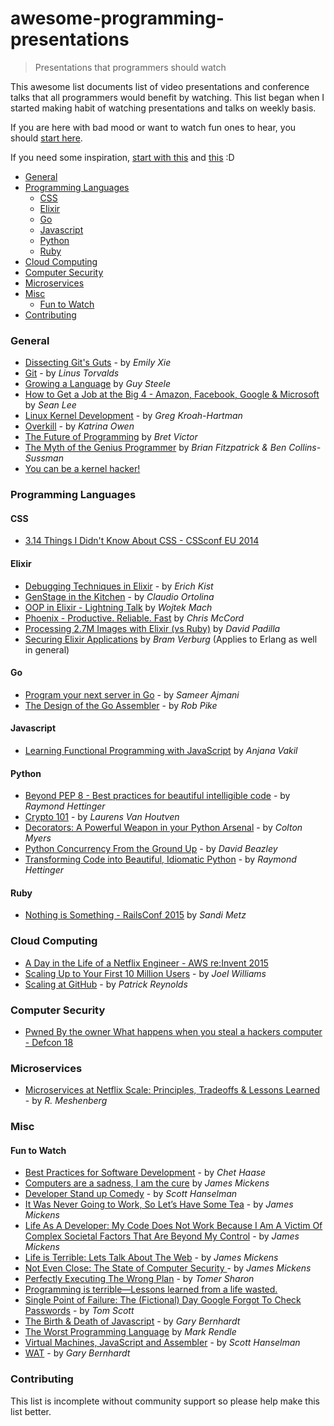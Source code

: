 # awesome-programming-presentations

> Presentations that programmers should watch

This awesome list documents list of video presentations and conference talks that all programmers would benefit by watching. This list began when I started making habit of watching presentations and talks on weekly basis.

If you are here with bad mood or want to watch fun ones to hear, you should [start here](#fun-to-watch).

If you need some inspiration, [start with this](https://www.youtube.com/watch?v=oioj24KQRvM) and [this](https://soundcloud.com/smixx/smixx-developers-feat-steve) :D

- [General](#general)
- [Programming Languages](#programming-languages)
  - [CSS](#css)
  - [Elixir](#elixir)
  - [Go](#go)
  - [Javascript](#javascript)
  - [Python](#python)
  - [Ruby](#ruby)
- [Cloud Computing](#cloud-computing)
- [Computer Security](#computer-security)
- [Microservices](#microservices)
- [Misc](#misc)
  - [Fun to Watch](#fun-to-watch)
- [Contributing](#contributing)

### General

- [Dissecting Git's Guts](https://www.youtube.com/watch?v=Y2Msq90ZknI) - by _Emily Xie_
- [Git](https://www.youtube.com/watch?v=idLyobOhtO4) - by _Linus Torvalds_
- [Growing a Language](https://www.youtube.com/watch?v=_ahvzDzKdB0) by _Guy Steele_
- [How to Get a Job at the Big 4 - Amazon, Facebook, Google & Microsoft](https://www.youtube.com/watch?v=YJZCUhxNCv8) by _Sean Lee_
- [Linux Kernel Development](https://www.youtube.com/watch?v=vyenmLqJQjs) - by _Greg Kroah-Hartman_
- [Overkill](https://www.youtube.com/watch?v=GWEEPt8VvmU) - by _Katrina Owen_
- [The Future of Programming](https://vimeo.com/71278954) by _Bret Victor_
- [The Myth of the Genius Programmer](https://www.youtube.com/watch?v=0SARbwvhupQ) by _Brian Fitzpatrick & Ben Collins-Sussman_
- [You can be a kernel hacker!](https://www.youtube.com/watch?v=0IQlpFWTFbM)

### Programming Languages

#### CSS

- [3.14 Things I Didn't Know About CSS - CSSconf EU 2014](https://www.youtube.com/watch?v=WjP7TEKB7Uo)

#### Elixir

- [Debugging Techniques in Elixir](https://www.youtube.com/watch?v=pj6zAgvVt5w) - by _Erich Kist_
- [GenStage in the Kitchen](https://www.youtube.com/watch?v=M78r_PDlw2c) - by _Claudio Ortolina_
- [OOP in Elixir - Lightning Talk](https://www.youtube.com/watch?v=5EtV2JUU0Z4) by _Wojtek Mach_
- [Phoenix - Productive. Reliable. Fast](https://www.youtube.com/watch?v=STO-uN0xHDQ) by _Chris McCord_
- [Processing 2.7M Images with Elixir (vs Ruby)](https://www.youtube.com/watch?v=xoNRtWl4fZU) by _David Padilla_
- [Securing Elixir Applications](https://www.youtube.com/watch?v=r0DuAse9tK8) by _Bram Verburg_ (Applies to Erlang as well in general)

#### Go

- [Program your next server in Go](https://www.youtube.com/watch?v=5bYO60-qYOI) - by _Sameer Ajmani_
- [The Design of the Go Assembler](https://www.youtube.com/watch?v=KINIAgRpkDA) - by _Rob Pike_

#### Javascript

- [Learning Functional Programming with JavaScript](https://www.youtube.com/watch?v=e-5obm1G_FY) by _Anjana Vakil_

#### Python

- [Beyond PEP 8 - Best practices for beautiful intelligible code](https://www.youtube.com/watch?v=wf-BqAjZb8M) - by _Raymond Hettinger_
- [Crypto 101](https://www.youtube.com/watch?v=3rmCGsCYJF8) - by _Laurens Van Houtven_
- [Decorators: A Powerful Weapon in your Python Arsenal](https://www.youtube.com/watch?v=9oyr0mocZTg) - by _Colton Myers_
- [Python Concurrency From the Ground Up](https://www.youtube.com/watch?v=MCs5OvhV9S4) - by _David Beazley_
- [Transforming Code into Beautiful, Idiomatic Python](https://www.youtube.com/watch?v=OSGv2VnC0go) - by _Raymond Hettinger_

#### Ruby

- [Nothing is Something - RailsConf 2015](https://www.youtube.com/watch?v=OMPfEXIlTVE) by _Sandi Metz_

### Cloud Computing

- [A Day in the Life of a Netflix Engineer - AWS re:Invent 2015](https://www.youtube.com/watch?v=-mL3zT1iIKw)
- [Scaling Up to Your First 10 Million Users](https://www.youtube.com/watch?v=vg5onp8TU6Q) - by _Joel Williams_
- [Scaling at GitHub](https://www.youtube.com/watch?v=f7ecUqHxD7o) - by _Patrick Reynolds_

### Computer Security

- [Pwned By the owner What happens when you steal a hackers computer - Defcon 18](https://www.youtube.com/watch?v=U4oB28ksiIo)

### Microservices

- [Microservices at Netflix Scale: Principles, Tradeoffs & Lessons Learned](https://www.youtube.com/watch?v=57UK46qfBLY) - by _R. Meshenberg_

### Misc

#### Fun to Watch

- [Best Practices for Software Development](https://www.youtube.com/watch?v=1cXquTPBpWo) - by _Chet Haase_
- [Computers are a sadness, I am the cure](https://vimeo.com/95066828) by _James Mickens_
- [Developer Stand up Comedy](http://media.ch9.ms/ch9/1ea0/ef05d6a9-86a1-43bd-af65-9ed200a41ea0/devdays054_high_ch9.mp4) - by _Scott Hanselman_
- [It Was Never Going to Work, So Let’s Have Some Tea](https://vimeo.com/146524997) - by _James Mickens_
- [Life As A Developer: My Code Does Not Work Because I Am A Victim Of Complex Societal Factors That Are Beyond My Control](https://vimeo.com/180568023) - by _James Mickens_
- [Life is Terrible: Lets Talk About The Web](https://vimeo.com/111122950) - by _James Mickens_
- [Not Even Close: The State of Computer Security ](https://vimeo.com/135347162) - by _James Mickens_
- [Perfectly Executing The Wrong Plan](https://www.youtube.com/watch?v=9TJTbRw4ri8) - by _Tomer Sharon_
- [Programming is terrible—Lessons learned from a life wasted.](https://www.youtube.com/watch?v=csyL9EC0S0c)
- [Single Point of Failure: The (Fictional) Day Google Forgot To Check Passwords](https://www.youtube.com/watch?v=y4GB_NDU43Q) - by _Tom Scott_
- [The Birth & Death of Javascript](https://www.destroyallsoftware.com/talks/the-birth-and-death-of-javascript) - by _Gary Bernhardt_
- [The Worst Programming Language](https://www.infoq.com/presentations/worst-programming-language) by _Mark Rendle_
- [Virtual Machines, JavaScript and Assembler](https://www.youtube.com/watch?v=UzyoT4DziQ4) - by _Scott Hanselman_
- [WAT](https://www.destroyallsoftware.com/talks/wat) - by _Gary Bernhardt_

### Contributing

This list is incomplete without community support so please help make this list better.
